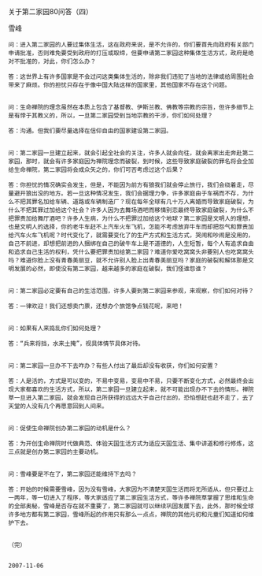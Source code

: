 关于第二家园80问答（四）

雪峰


    问：进入第二家园的人要过集体生活，这在政府来说，是不允许的，你们要首先向政府有关部门申请批准，否则难免要受到政府的打压或取缔，但要申请第二家园这种集体生活方式，政府是绝对不批准的，对此，你们怎么办？

    答：这世界上有许多国家是不会过问这类集体生活的，除非我们违犯了当地的法律或给周围社会带来了麻烦。你的担忧只存在于像中国大陆这样的国家里，其他国家不存在这个问题。


    问：生命禅院的理念虽然在本质上包含了基督教、伊斯兰教、佛教等宗教的宗旨，但许多细节上是有悖于其教义的，所以，一旦第二家园受到当地宗教的干涉，你们如何处理？

    答：沟通。但我们要尽量选择在信仰自由的国家建设第二家园。


    问：第二家园一旦建立起来，就会引起全社会的关注，许多人就会向往，就会离家出走奔赴第二家园，那时，就会有许多家庭因为禅院理念而破裂，到时候，这些导致家庭破裂的罪名将会全加给生命禅院，第二家园将会成众矢之的，你们可否考虑过这个后果？

    答：你担忧的情况确实会发生，但是，不能因为前方有狼我们就会停止旅行，我们会绕着走，尽量避开狼出没的地方。若一旦这种情况发生，我们会据理力争，许多家庭由于车祸而不存，为什么不把其罪名加给车辆、道路或车辆制造厂？现在每年全球有几十万人离婚而导致家庭破裂，为什么不把其罪过加给这个社会？许多人因为去舞场酒吧而移情别恋最终导致家庭破裂，为什么不把罪责加给舞厅酒吧？许多人生病，为什么不把罪过加给这个地球？第二家园是文明人的理想，也是文明人的选择，你的老牛车赶不上汽车火车飞机，怎能不考虑放弃牛车而却把怨气和罪责加给汽车火车飞机呢？时代变化了，就需要变化了的生产方式和生活方式，哭闹和吵闹是没用的，自己不前进，却想把前进的人捆绑在自己的破牛车上是不道德的，人生短暂，每个人有追求自由和追求自己生活的权利，凭什么要把罪责加给第二家园？难道你爱吃窝窝头非要别人也吃窝窝头吗？难道你脸上没有青春美丽豆，就不允许别人脸上出青春美丽豆吗？家庭的破裂和解体那是文明发展的必然，即使没有第二家园，越来越多的家庭在破裂，我们怪谁怨谁？


    问：第二家园必定要有自己的生活范围，许多人要到第二家园来参观，来观察，你们如何对待？

    答：一律欢迎！我们还想卖门票，还想办个旅馆争点钱花呢，来吧！


    问：如果有人来捣乱你们如何处理？

    答：“兵来将挡，水来土掩”，视具体情节具体对待。


    问：第二家园一旦办不下去咋办？有些人付出了最后却没有收获，你们如何安置？

    答：人是活的，方式是可以变的，不易中变易，变易中不易，只要不断变化方式，必然最终会出现大家都喜欢的生活方式，所以，第二家园一旦建立起来，就不可能出现办不下去的情形。禅院草一旦进入第二家园，就会发现自己所获得的远远大于自己付出的，恐怕想赶也赶不走了，去了天堂的人没有几个再愿意回到人间来。


    问：促使生命禅院创办第二家园的动机是什么？

    答：为开创生命禅院时代做典范、体验天国生活方式为适应天国生活、集中讲道和修行修炼，这三点就是创办第二家园的主要动机。


    问：雪峰要是不在了，第二家园还能维持下去吗？

    答：开始的时候需要雪峰，因为没有雪峰，大家因为不清楚天国生活而将无所适从，但只要过上一两年，等一切进入了程序，等大家适应了第二家园生活方式，等许多禅院草掌握了思维和生命的全部奥秘，雪峰是否存在就不重要了，第二家园就可以继续巩固发展下去，此外，那时候全球许多地方都有第二家园，雪峰所起的作用只有那么一点点，禅院的其他元初和元童们知道如何维护下去。


    （完）


    2007-11-06



